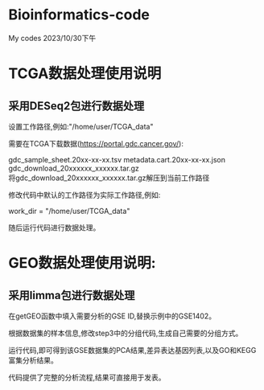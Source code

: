 # Bioinformatics-code
My codes
2023/10/30下午








TCGA数据处理使用说明
====
采用DESeq2包进行数据处理
----
设置工作路径,例如:"/home/user/TCGA_data"

需要在TCGA下载数据(https://portal.gdc.cancer.gov/):

gdc_sample_sheet.20xx-xx-xx.tsv
metadata.cart.20xx-xx-xx.json
gdc_download_20xxxxxx_xxxxxx.tar.gz    
将gdc_download_20xxxxxx_xxxxxx.tar.gz解压到当前工作路径

修改代码中默认的工作路径为实际工作路径,例如:

work_dir = "/home/user/TCGA_data"

随后运行代码进行数据处理。

  

  



  

  




GEO数据处理使用说明:   
====  
采用limma包进行数据处理
----
在getGEO函数中填入需要分析的GSE ID,替换示例中的GSE1402。  

根据数据集的样本信息,修改step3中的分组代码,生成自己需要的分组方式。  

运行代码,即可得到该GSE数据集的PCA结果,差异表达基因列表,以及GO和KEGG富集分析结果。  

代码提供了完整的分析流程,结果可直接用于发表。   





  







